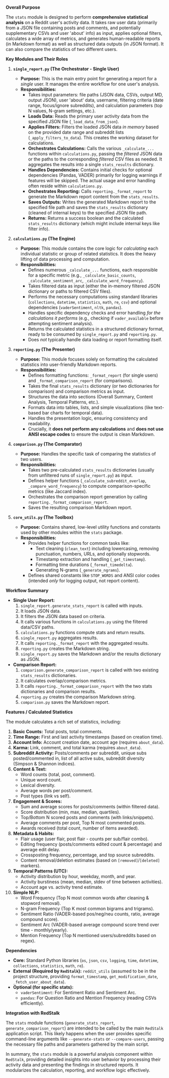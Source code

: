 **Overall Purpose**

The `stats` module is designed to perform **comprehensive statistical analysis** on a Reddit user's activity data. It takes raw user data (primarily from a JSON file containing posts and comments, and potentially supplementary CSVs and user 'about' info) as input, applies optional filters, calculates a wide array of metrics, and generates human-readable reports (in Markdown format) as well as structured data outputs (in JSON format). It can also compare the statistics of two different users.

**Key Modules and Their Roles**

1.  **`single_report.py` (The Orchestrator - Single User)**
    *   **Purpose:** This is the main entry point for generating a report for a *single* user. It manages the entire workflow for one user's analysis.
    *   **Responsibilities:**
        *   Takes input parameters: file paths (JSON data, CSVs, output MD, output JSON), user 'about' data, username, filtering criteria (date range, focus/ignore subreddits), and calculation parameters (top N values, N-gram settings, etc.).
        *   **Loads Data:** Reads the primary user activity data from the specified JSON file (`_load_data_from_json`).
        *   **Applies Filters:** Filters the loaded JSON data *in memory* based on the provided date range and subreddit lists (`_apply_filters_to_data`). This creates the working dataset for calculations.
        *   **Orchestrates Calculations:** Calls the various `_calculate_...` functions within `calculations.py`, passing the *filtered* JSON data or the paths to the corresponding *filtered* CSV files as needed. It aggregates the results into a single `stats_results` dictionary.
        *   **Handles Dependencies:** Contains initial checks for optional dependencies (Pandas, VADER) primarily for logging warnings if features will be skipped. The actual usage and error handling often reside within `calculations.py`.
        *   **Orchestrates Reporting:** Calls `reporting._format_report` to generate the Markdown report content from the `stats_results`.
        *   **Saves Outputs:** Writes the generated Markdown report to the specified file path and saves the `stats_results` dictionary (cleaned of internal keys) to the specified JSON file path.
        *   **Returns:** Returns a success boolean and the calculated `stats_results` dictionary (which might include internal keys like filter info).

2.  **`calculations.py` (The Engine)**
    *   **Purpose:** This module contains the core logic for *calculating* each individual statistic or group of related statistics. It does the heavy lifting of data processing and computation.
    *   **Responsibilities:**
        *   Defines numerous `_calculate_...` functions, each responsible for a specific metric (e.g., `_calculate_basic_counts`, `_calculate_sentiment_arc`, `_calculate_word_frequency`).
        *   Takes filtered data as input (either the in-memory filtered JSON dictionary or paths to filtered CSV files).
        *   Performs the necessary computations using standard libraries (`collections`, `datetime`, `statistics`, `math`, `re`, `csv`) and optional dependencies (`vaderSentiment`, `nltk`, `pandas`).
        *   Handles specific dependency checks and error handling *for the calculations it performs* (e.g., checking if `vader_available` before attempting sentiment analysis).
        *   Returns the calculated statistics in a structured dictionary format, ready to be consumed by `single_report.py` and `reporting.py`.
        *   Does *not* typically handle data loading or report formatting itself.

3.  **`reporting.py` (The Presenter)**
    *   **Purpose:** This module focuses solely on formatting the calculated statistics into user-friendly Markdown reports.
    *   **Responsibilities:**
        *   Defines formatting functions: `_format_report` (for single users) and `_format_comparison_report` (for comparisons).
        *   Takes the final `stats_results` dictionary (or two dictionaries for comparison) and comparison metrics as input.
        *   Structures the data into sections (Overall Summary, Content Analysis, Temporal Patterns, etc.).
        *   Formats data into tables, lists, and simple visualizations (like text-based bar charts for temporal data).
        *   Handles the presentation logic, ensuring consistency and readability.
        *   Crucially, it **does not perform any calculations** and **does not use ANSI escape codes** to ensure the output is clean Markdown.

4.  **`comparison.py` (The Comparator)**
    *   **Purpose:** Handles the specific task of comparing the statistics of two users.
    *   **Responsibilities:**
        *   Takes two pre-calculated `stats_results` dictionaries (usually from unfiltered runs of `single_report.py`) as input.
        *   Defines helper functions (`_calculate_subreddit_overlap`, `_compare_word_frequency`) to compute comparison-specific metrics (like Jaccard index).
        *   Orchestrates the comparison report generation by calling `reporting._format_comparison_report`.
        *   Saves the resulting comparison Markdown report.

5.  **`core_utils.py` (The Toolbox)**
    *   **Purpose:** Contains shared, low-level utility functions and constants used by other modules within the `stats` package.
    *   **Responsibilities:**
        *   Provides helper functions for common tasks like:
            *   Text cleaning (`clean_text`) including lowercasing, removing punctuation, numbers, URLs, and optionally stopwords.
            *   Timestamp extraction and handling (`_get_timestamp`).
            *   Formatting time durations (`_format_timedelta`).
            *   Generating N-grams (`_generate_ngrams`).
        *   Defines shared constants like `STOP_WORDS` and ANSI color codes (intended *only* for logging output, not report content).

**Workflow Summary**

*   **Single User Report:**
    1.  `single_report.generate_stats_report` is called with inputs.
    2.  It loads JSON data.
    3.  It filters the JSON data based on criteria.
    4.  It calls various functions in `calculations.py` using the filtered data/CSV paths.
    5.  `calculations.py` functions compute stats and return results.
    6.  `single_report.py` aggregates results.
    7.  It calls `reporting._format_report` with the aggregated results.
    8.  `reporting.py` creates the Markdown string.
    9.  `single_report.py` saves the Markdown and/or the results dictionary as JSON.
*   **Comparison Report:**
    1.  `comparison.generate_comparison_report` is called with two existing `stats_results` dictionaries.
    2.  It calculates overlap/comparison metrics.
    3.  It calls `reporting._format_comparison_report` with the two stats dictionaries and comparison results.
    4.  `reporting.py` creates the comparison Markdown string.
    5.  `comparison.py` saves the Markdown report.

**Features / Calculated Statistics**

The module calculates a rich set of statistics, including:

1.  **Basic Counts:** Total posts, total comments.
2.  **Time Range:** First and last activity timestamps (based on creation time).
3.  **Account Info:** Account creation date, account age (requires `about_data`).
4.  **Karma:** Link, comment, and total karma (requires `about_data`).
5.  **Subreddit Activity:** Posts/comments per subreddit, unique subs posted/commented in, list of all active subs, subreddit diversity (Simpson & Shannon indices).
6.  **Content & Text:**
    *   Word counts (total, post, comment).
    *   Unique word count.
    *   Lexical diversity.
    *   Average words per post/comment.
    *   Post types (link vs self).
7.  **Engagement & Scores:**
    *   Sum and average scores for posts/comments (within filtered data).
    *   Score distribution (min, max, median, quartiles).
    *   Top/Bottom N scored posts and comments (with links/snippets).
    *   Average comments per post, Top N most commented posts.
    *   Awards received (total count, number of items awarded).
8.  **Metadata & Habits:**
    *   Flair usage (user flair, post flair - counts per sub/flair combo).
    *   Editing frequency (posts/comments edited count & percentage) and average edit delay.
    *   Crossposting frequency, percentage, and top source subreddits.
    *   Content removal/deletion estimates (based on `[removed]`/`[deleted]` markers).
9.  **Temporal Patterns (UTC):**
    *   Activity distribution by hour, weekday, month, and year.
    *   Activity burstiness (mean, median, stdev of time between activities).
    *   Account age vs. activity trend estimate.
10. **Simple NLP:**
    *   Word Frequency (Top N most common words after cleaning & stopword removal).
    *   N-gram Frequency (Top K most common bigrams and trigrams).
    *   Sentiment Ratio (VADER-based pos/neg/neu counts, ratio, average compound score).
    *   Sentiment Arc (VADER-based average compound score trend over time - monthly/yearly).
    *   Mention Frequency (Top N mentioned users/subreddits based on regex).

**Dependencies**

*   **Core:** Standard Python libraries (`os`, `json`, `csv`, `logging`, `time`, `datetime`, `collections`, `statistics`, `math`, `re`).
*   **External (Required by `RedStalk`):** `reddit_utils` (assumed to be in the project structure, providing `format_timestamp`, `get_modification_date`, `_fetch_user_about_data`).
*   **Optional (for specific stats):**
    *   `vaderSentiment`: For Sentiment Ratio and Sentiment Arc.
    *   `pandas`: For Question Ratio and Mention Frequency (reading CSVs efficiently).

**Integration with RedStalk**

The `stats` module functions (`generate_stats_report`, `generate_comparison_report`) are intended to be called by the main `RedStalk` application script. This likely happens when the user provides specific command-line arguments like `--generate-stats` or `--compare-users`, passing the necessary file paths and parameters gathered by the main script.

In summary, the `stats` module is a powerful analysis component within `RedStalk`, providing detailed insights into user behavior by processing their activity data and presenting the findings in structured reports. It modularizes the calculation, reporting, and workflow logic effectively.